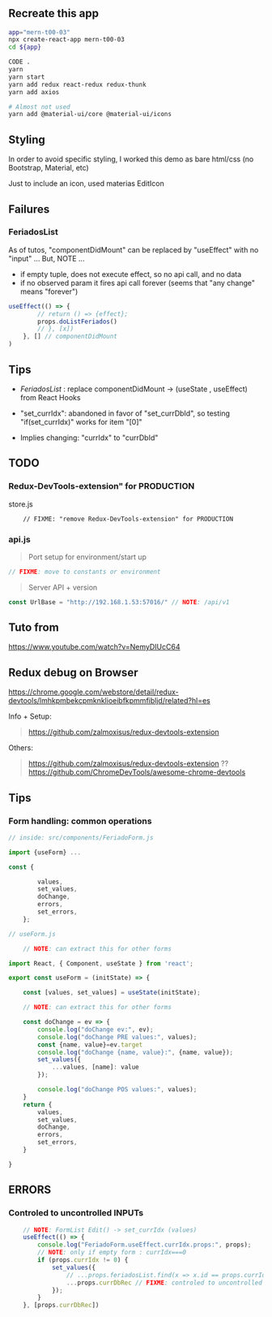 #

## Recreate this app

``` sh
app="mern-t00-03"
npx create-react-app mern-t00-03
cd ${app}

CODE .
yarn
yarn start
yarn add redux react-redux redux-thunk
yarn add axios

# Almost not used
yarn add @material-ui/core @material-ui/icons
```

## Styling

In order to avoid specific styling,
I worked this demo as bare html/css (no Bootstrap, Material, etc)

Just to include an icon, used materias EditIcon


## Failures

### FeriadosList

As of tutos, "componentDidMount" can be replaced by "useEffect" with no "input" ...
But, NOTE ...

* if empty tuple, does not execute effect, so no api call, and no data
* if no observed param it fires api call forever (seems that "any change" means "forever")

``` js
useEffect(() => {
        // return () => {effect};
        props.doListFeriados()
        // }, [x])
    }, [] // componentDidMount
)
```

## Tips

* *FeriadosList* : replace componentDidMount -> (useState , useEffect) from React Hooks 

* "set_currIdx": abandoned in favor of "set_currDbId", so testing "if(set_currIdx)" works for item "[0]"
* Implies changing: "currIdx" to "currDbId"

## TODO

### Redux-DevTools-extension" for PRODUCTION

store.js

        // FIXME: "remove Redux-DevTools-extension" for PRODUCTION

### api.js

> Port setup for environment/start up

``` js
// FIXME: move to constants or environment
```

> Server API + version

``` js
const UrlBase = "http://192.168.1.53:57016/" // NOTE: /api/v1
```

## Tuto from

https://www.youtube.com/watch?v=NemyDIUcC64

## Redux debug on Browser

https://chrome.google.com/webstore/detail/redux-devtools/lmhkpmbekcpmknklioeibfkpmmfibljd/related?hl=es

Info + Setup:

> https://github.com/zalmoxisus/redux-devtools-extension

Others:

> https://github.com/zalmoxisus/redux-devtools-extension
> ?? https://github.com/ChromeDevTools/awesome-chrome-devtools

## Tips

### Form handling: common operations

``` js 
// inside: src/components/FeriadoForm.js

import {useForm} ...

const {

        values,
        set_values,
        doChange,
        errors,
        set_errors,
    };

``` 
``` js 
// useForm.js

    // NOTE: can extract this for other forms

import React, { Component, useState } from 'react'; 

export const useForm = (initState) => {

    const [values, set_values] = useState(initState);

    // NOTE: can extract this for other forms

    const doChange = ev => {
        console.log("doChange ev:", ev); 
        console.log("doChange PRE values:", values); 
        const {name, value}=ev.target
        console.log("doChange {name, value}:", {name, value}); 
        set_values({
            ...values, [name]: value
        });

        console.log("doChange POS values:", values);
    }
    return {
        values,
        set_values,
        doChange,
        errors,
        set_errors,
    }

}
```

## ERRORS

### Controled to uncontrolled INPUTs

``` js
    // NOTE: FormList Edit() -> set_currIdx (values)
    useEffect(() => {
        console.log("FeriadoForm.useEffect.currIdx.props:", props);
        // NOTE: only if empty form : currIdx===0
        if (props.currIdx != 0) {
            set_values({
                // ...props.feriadosList.find(x => x.id == props.currIdx)
                ...props.currDbRec // FIXME: controled to uncontrolled INPUTs
            });
        }
    }, [props.currDbRec])
```
